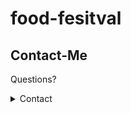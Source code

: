 # food-fesitval


## Contact-Me

Questions?

<details>
    <summary>Contact</summary>
    mailahnheidi@gmail.com <br>
</details>
